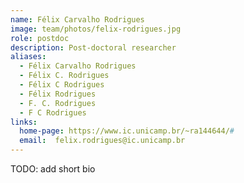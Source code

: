 ```yaml
---
name: Félix Carvalho Rodrigues
image: team/photos/felix-rodrigues.jpg
role: postdoc
description: Post-doctoral researcher
aliases:
  - Félix Carvalho Rodrigues
  - Félix C. Rodrigues
  - Félix C Rodrigues
  - Félix Rodrigues
  - F. C. Rodrigues
  - F C Rodrigues
links:
  home-page: https://www.ic.unicamp.br/~ra144644/#
  email:  felix.rodrigues@ic.unicamp.br 
---
```



TODO: add short bio
